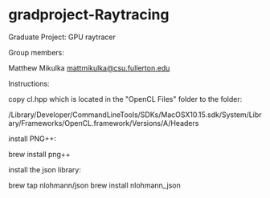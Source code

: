# gradproject-Raytracing
Graduate Project: GPU raytracer

Group members:

Matthew Mikulka mattmikulka@csu.fullerton.edu

Instructions:

copy cl.hpp which is located in the "OpenCL Files" folder to the folder:

/Library/Developer/CommandLineTools/SDKs/MacOSX10.15.sdk/System/Library/Frameworks/OpenCL.framework/Versions/A/Headers

install PNG++:

brew install png++

install the json library:

brew tap nlohmann/json
brew install nlohmann_json

